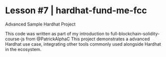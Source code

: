 # Lesson #7 | hardhat-fund-me-fcc
Advanced Sample Hardhat Project

This code was written as part of my introduction to full-blockchain-solidity-course-js from @PatrickAlphaC
This project demonstrates a advanced Hardhat use case, integrating other tools commonly used alongside Hardhat in the ecosystem.
